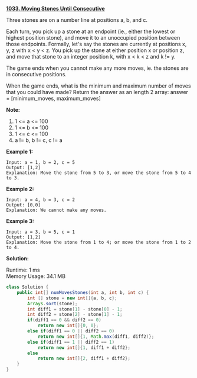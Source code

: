**[1033. Moving Stones Until Consecutive](https://leetcode.com/problems/moving-stones-until-consecutive/)**

Three stones are on a number line at positions a, b, and c.

Each turn, you pick up a stone at an endpoint (ie., either the lowest or highest position stone), and move it to an unoccupied position between those endpoints.  Formally, let's say the stones are currently at positions x, y, z with x < y < z.  You pick up the stone at either position x or position z, and move that stone to an integer position k, with x < k < z and k != y.

The game ends when you cannot make any more moves, ie. the stones are in consecutive positions.

When the game ends, what is the minimum and maximum number of moves that you could have made?  Return the answer as an length 2 array: answer = [minimum_moves, maximum_moves]

**Note:**

1. 1 <= a <= 100
2. 1 <= b <= 100
3. 1 <= c <= 100
4. a != b, b != c, c != a

**Example 1:**

```
Input: a = 1, b = 2, c = 5
Output: [1,2]
Explanation: Move the stone from 5 to 3, or move the stone from 5 to 4 to 3.
```

**Example 2:**

```
Input: a = 4, b = 3, c = 2
Output: [0,0]
Explanation: We cannot make any moves.
```

**Example 3:**

```
Input: a = 3, b = 5, c = 1
Output: [1,2]
Explanation: Move the stone from 1 to 4; or move the stone from 1 to 2 to 4.
```

**Solution:**

Runtime: 1 ms<br/>
Memory Usage: 34.1 MB

```java
class Solution {
    public int[] numMovesStones(int a, int b, int c) {
        int [] stone = new int[]{a, b, c};
        Arrays.sort(stone);
        int diff1 = stone[1] - stone[0] - 1;
        int diff2 = stone[2] - stone[1] - 1;
        if(diff1 == 0 && diff2 == 0)
            return new int[]{0, 0};
        else if(diff1 == 0 || diff2 == 0)
            return new int[]{1, Math.max(diff1, diff2)};
        else if(diff1 == 1 || diff2 == 1)
            return new int[]{1, diff1 + diff2};
        else
            return new int[]{2, diff1 + diff2};
    }
}
```